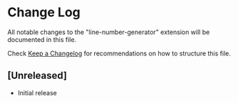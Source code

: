 # Change Log

All notable changes to the "line-number-generator" extension will be documented in this file.

Check [Keep a Changelog](http://keepachangelog.com/) for recommendations on how to structure this file.

## [Unreleased]

- Initial release